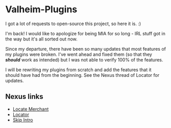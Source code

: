 # Valheim-Plugins
I got a lot of requests to open-source this project, so here it is. :)

I'm back! I would like to apologize for being MIA for so long - IRL stuff got in the way but it's all sorted out now.

Since my departure, there have been so many updates that most features of my plugins were broken. I've went ahead and fixed them (so that they ***should*** work as intended) but I was not able to verify 100% of the features.

I will be rewriting my plugins from scratch and add the features that it should have had from the beginning. See the Nexus thread of Locator for updates.

## Nexus links
* [Locate Merchant](https://www.nexusmods.com/valheim/mods/143)
* [Locator](https://www.nexusmods.com/valheim/mods/182)
* [Skip Intro](https://www.nexusmods.com/valheim/mods/208)